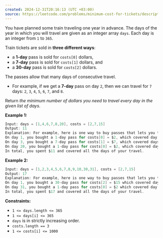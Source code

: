 ```yaml
---
created: 2024-12-31T20:16:13 (UTC +03:00)
source: https://leetcode.com/problems/minimum-cost-for-tickets/description/?envType=daily-question&envId=2024-12-31
---
```

You have planned some train traveling one year in advance. The days of the year in which you will travel are given as an integer array `days`. Each day is an integer from `1` to `365`.

Train tickets are sold in **three different ways**:

-   a **1-day** pass is sold for `costs[0]` dollars,
-   a **7-day** pass is sold for `costs[1]` dollars, and
-   a **30-day** pass is sold for `costs[2]` dollars.

The passes allow that many days of consecutive travel.

-   For example, if we get a **7-day** pass on day `2`, then we can travel for `7` days: `2`, `3`, `4`, `5`, `6`, `7`, and `8`.

Return _the minimum number of dollars you need to travel every day in the given list of days_.


**Example 1:**

``` Java
Input: days = [1,4,6,7,8,20], costs = [2,7,15]
Output: 11
Explanation: For example, here is one way to buy passes that lets you travel your travel plan:
On day 1, you bought a 1-day pass for costs[0] = $2, which covered day 1.
On day 3, you bought a 7-day pass for costs[1] = $7, which covered days 3, 4, ..., 9.
On day 20, you bought a 1-day pass for costs[0] = $2, which covered day 20.
In total, you spent $11 and covered all the days of your travel.
```


**Example 2:**

``` Java
Input: days = [1,2,3,4,5,6,7,8,9,10,30,31], costs = [2,7,15]
Output: 17
Explanation: For example, here is one way to buy passes that lets you travel your travel plan:
On day 1, you bought a 30-day pass for costs[2] = $15 which covered days 1, 2, ..., 30.
On day 31, you bought a 1-day pass for costs[0] = $2 which covered day 31.
In total, you spent $17 and covered all the days of your travel.
```


**Constraints:**

-   `1 <= days.length <= 365`
-   `1 <= days[i] <= 365`
-   `days` is in strictly increasing order.
-   `costs.length == 3`
-   `1 <= costs[i] <= 1000`
